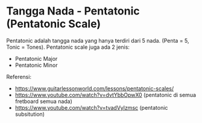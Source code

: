 # Tangga Nada - Pentatonic (Pentatonic Scale)

Pentatonic adalah tangga nada yang hanya terdiri dari 5 nada. (Penta = 5, Tonic = Tones).
Pentatonic scale juga ada 2 jenis:
- Pentatonic Major
- Pentatonic Minor


Referensi: 
- https://www.guitarlessonworld.com/lessons/pentatonic-scales/
- https://www.youtube.com/watch?v=dvtYbbOpwX0 (pentatonic di semua fretboard semua nada)
- https://www.youtube.com/watch?v=tvadVylzmsc (pentatonic subsitution)
